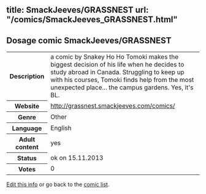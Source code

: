 title: SmackJeeves/GRASSNEST
url: "/comics/SmackJeeves_GRASSNEST.html"
---
Dosage comic SmackJeeves/GRASSNEST
-----------------------------------------

<p id="msg"></p>
<script type="text/javascript">
if (window.location.search === '?edit_info_mail=sent_ok') {
  var elem = document.getElementById("msg");
  elem.innerHTML = 'Edited information sucessfully sent for review, which is usually done daily. Thanks!';
  elem.className = 'ok';
}
</script>
<table class="comicinfo">
<tr>
<th>Description</th><td>a comic by Snakey Ho Ho Tomoki makes the biggest decision of his life when he decides to study abroad in Canada. Struggling to keep up with his courses, Tomoki finds help from the most unexpected place... the campus gardens. Yes, it's BL.</td>
</tr>
<tr>
<th>Website</th><td><a href="http://grassnest.smackjeeves.com/comics/">http://grassnest.smackjeeves.com/comics/</a></td>
</tr>
<tr>
<th>Genre</th><td>Other</td>
</tr>
<tr>
<th>Language</th><td>English</td>
</tr>
<tr>
<th>Adult content</th><td>yes</td>
</tr>
<tr>
<th>Status</th><td>ok on 15.11.2013</td>
</tr>
<tr>
<th>Votes</th><td>0</td>
</tr>
</table>

[Edit this info](SmackJeeves_GRASSNEST_edit.html) or go back to the [comic list](../comic-index.html).
